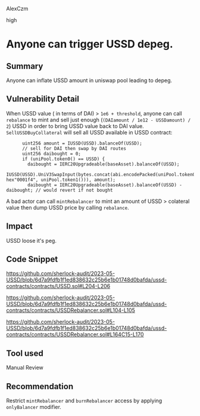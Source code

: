 AlexCzm

high

# Anyone can trigger USSD depeg.

## Summary
Anyone can inflate USSD amount in uniswap pool leading to depeg.

## Vulnerability Detail
When USSD value ( in terms of DAI) > `1e6 + threshold`, anyone can call `rebalance` to  mint and sell  just enough (`(DAIamount / 1e12 - USSDamount) / 2`) USSD in order to bring USSD value back to DAI value. 
`SellUSSDBuyCollateral` will sell all USSD available in USSD contract:
```solidity
      uint256 amount = IUSSD(USSD).balanceOf(USSD);
      // sell for DAI then swap by DAI routes
      uint256 daibought = 0;
      if (uniPool.token0() == USSD) {
        daibought = IERC20Upgradeable(baseAsset).balanceOf(USSD);
        IUSSD(USSD).UniV3SwapInput(bytes.concat(abi.encodePacked(uniPool.token0(), hex"0001f4", uniPool.token1())), amount);
        daibought = IERC20Upgradeable(baseAsset).balanceOf(USSD) - daibought; // would revert if not bought
```
A bad actor can call `mintRebalancer` to mint an amount of USSD > colateral value then  dump USSD price by calling `rebalance`. 

## Impact
USSD loose it's peg. 

## Code Snippet
https://github.com/sherlock-audit/2023-05-USSD/blob/6d7a9fdfb1f1ed838632c25b6e1b01748d0bafda/ussd-contracts/contracts/USSD.sol#L204-L206

https://github.com/sherlock-audit/2023-05-USSD/blob/6d7a9fdfb1f1ed838632c25b6e1b01748d0bafda/ussd-contracts/contracts/USSDRebalancer.sol#L104-L105

https://github.com/sherlock-audit/2023-05-USSD/blob/6d7a9fdfb1f1ed838632c25b6e1b01748d0bafda/ussd-contracts/contracts/USSDRebalancer.sol#L164C15-L170

## Tool used

Manual Review

## Recommendation
Restrict `mintRebalancer` and `burnRebalancer` access by applying  `onlyBalancer` modifier. 